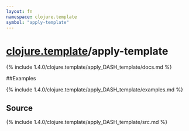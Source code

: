 ```yaml
---
layout: fn
namespace: clojure.template
symbol: "apply-template"
---
```


# [clojure.template](../)/apply-template

{% include 1.4.0/clojure.template/apply_DASH_template/docs.md %}

##Examples

{% include 1.4.0/clojure.template/apply_DASH_template/examples.md %}
## Source
{% include 1.4.0/clojure.template/apply_DASH_template/src.md %}

